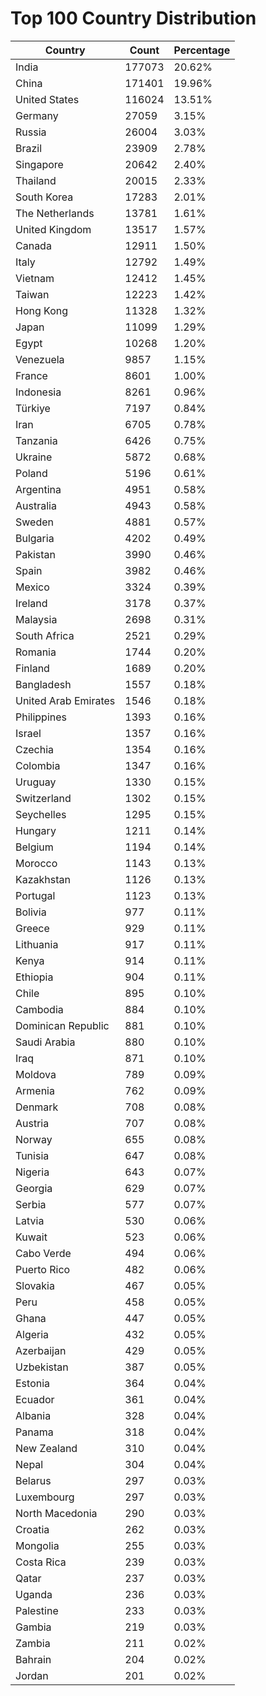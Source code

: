 # Top 100 Country Distribution
| Country | Count | Percentage |
|----|----|----|
| India | 177073 | 20.62% |
| China | 171401 | 19.96% |
| United States | 116024 | 13.51% |
| Germany | 27059 | 3.15% |
| Russia | 26004 | 3.03% |
| Brazil | 23909 | 2.78% |
| Singapore | 20642 | 2.40% |
| Thailand | 20015 | 2.33% |
| South Korea | 17283 | 2.01% |
| The Netherlands | 13781 | 1.61% |
| United Kingdom | 13517 | 1.57% |
| Canada | 12911 | 1.50% |
| Italy | 12792 | 1.49% |
| Vietnam | 12412 | 1.45% |
| Taiwan | 12223 | 1.42% |
| Hong Kong | 11328 | 1.32% |
| Japan | 11099 | 1.29% |
| Egypt | 10268 | 1.20% |
| Venezuela | 9857 | 1.15% |
| France | 8601 | 1.00% |
| Indonesia | 8261 | 0.96% |
| Türkiye | 7197 | 0.84% |
| Iran | 6705 | 0.78% |
| Tanzania | 6426 | 0.75% |
| Ukraine | 5872 | 0.68% |
| Poland | 5196 | 0.61% |
| Argentina | 4951 | 0.58% |
| Australia | 4943 | 0.58% |
| Sweden | 4881 | 0.57% |
| Bulgaria | 4202 | 0.49% |
| Pakistan | 3990 | 0.46% |
| Spain | 3982 | 0.46% |
| Mexico | 3324 | 0.39% |
| Ireland | 3178 | 0.37% |
| Malaysia | 2698 | 0.31% |
| South Africa | 2521 | 0.29% |
| Romania | 1744 | 0.20% |
| Finland | 1689 | 0.20% |
| Bangladesh | 1557 | 0.18% |
| United Arab Emirates | 1546 | 0.18% |
| Philippines | 1393 | 0.16% |
| Israel | 1357 | 0.16% |
| Czechia | 1354 | 0.16% |
| Colombia | 1347 | 0.16% |
| Uruguay | 1330 | 0.15% |
| Switzerland | 1302 | 0.15% |
| Seychelles | 1295 | 0.15% |
| Hungary | 1211 | 0.14% |
| Belgium | 1194 | 0.14% |
| Morocco | 1143 | 0.13% |
| Kazakhstan | 1126 | 0.13% |
| Portugal | 1123 | 0.13% |
| Bolivia | 977 | 0.11% |
| Greece | 929 | 0.11% |
| Lithuania | 917 | 0.11% |
| Kenya | 914 | 0.11% |
| Ethiopia | 904 | 0.11% |
| Chile | 895 | 0.10% |
| Cambodia | 884 | 0.10% |
| Dominican Republic | 881 | 0.10% |
| Saudi Arabia | 880 | 0.10% |
| Iraq | 871 | 0.10% |
| Moldova | 789 | 0.09% |
| Armenia | 762 | 0.09% |
| Denmark | 708 | 0.08% |
| Austria | 707 | 0.08% |
| Norway | 655 | 0.08% |
| Tunisia | 647 | 0.08% |
| Nigeria | 643 | 0.07% |
| Georgia | 629 | 0.07% |
| Serbia | 577 | 0.07% |
| Latvia | 530 | 0.06% |
| Kuwait | 523 | 0.06% |
| Cabo Verde | 494 | 0.06% |
| Puerto Rico | 482 | 0.06% |
| Slovakia | 467 | 0.05% |
| Peru | 458 | 0.05% |
| Ghana | 447 | 0.05% |
| Algeria | 432 | 0.05% |
| Azerbaijan | 429 | 0.05% |
| Uzbekistan | 387 | 0.05% |
| Estonia | 364 | 0.04% |
| Ecuador | 361 | 0.04% |
| Albania | 328 | 0.04% |
| Panama | 318 | 0.04% |
| New Zealand | 310 | 0.04% |
| Nepal | 304 | 0.04% |
| Belarus | 297 | 0.03% |
| Luxembourg | 297 | 0.03% |
| North Macedonia | 290 | 0.03% |
| Croatia | 262 | 0.03% |
| Mongolia | 255 | 0.03% |
| Costa Rica | 239 | 0.03% |
| Qatar | 237 | 0.03% |
| Uganda | 236 | 0.03% |
| Palestine | 233 | 0.03% |
| Gambia | 219 | 0.03% |
| Zambia | 211 | 0.02% |
| Bahrain | 204 | 0.02% |
| Jordan | 201 | 0.02% |
